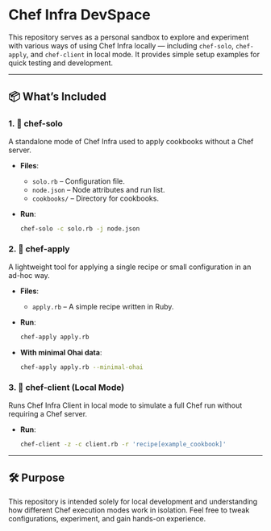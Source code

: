 # Chef Infra DevSpace

This repository serves as a personal sandbox to explore and experiment with various ways of using Chef Infra locally — including `chef-solo`, `chef-apply`, and `chef-client` in local mode. It provides simple setup examples for quick testing and development.

---

## 📦 What’s Included

### 1. 🔹 chef-solo
A standalone mode of Chef Infra used to apply cookbooks without a Chef server.

- **Files**:
  - `solo.rb` – Configuration file.
  - `node.json` – Node attributes and run list.
  - `cookbooks/` – Directory for cookbooks.

- **Run**:

  ```bash
  chef-solo -c solo.rb -j node.json
  ```

### 2. 🔹 chef-apply
A lightweight tool for applying a single recipe or small configuration in an ad-hoc way.

- **Files**:
  - `apply.rb` – A simple recipe written in Ruby.

- **Run**:

  ```bash
  chef-apply apply.rb
  ```

- **With minimal Ohai data**:

  ```bash
  chef-apply apply.rb --minimal-ohai
  ```

### 3. 🔹 chef-client (Local Mode)
Runs Chef Infra Client in local mode to simulate a full Chef run without requiring a Chef server.

- **Run**:

  ```bash
  chef-client -z -c client.rb -r 'recipe[example_cookbook]'
  ```

---

## 🛠 Purpose
This repository is intended solely for local development and understanding how different Chef execution modes work in isolation. Feel free to tweak configurations, experiment, and gain hands-on experience.

